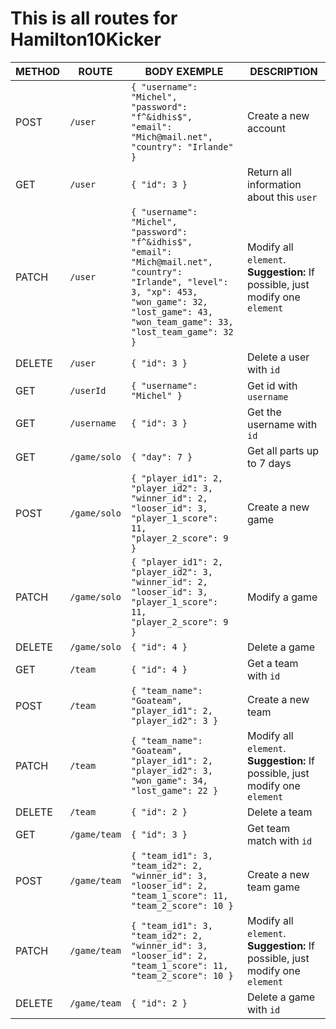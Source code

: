# This is all routes for **Hamilton10Kicker**

| METHOD | ROUTE      | BODY EXEMPLE                                                                 | DESCRIPTION                                                                 |
|--------|------------|-----------------------------------------------------------------------------|-----------------------------------------------------------------------------|
| POST   | `/user`    | `{ "username": "Michel", "password": "f^&idhis$", "email": "Mich@mail.net", "country": "Irlande" }` | Create a new account                                                        |
| GET    | `/user`    | `{ "id": 3 }`                                                              | Return all information about this `user`                                    |
| PATCH  | `/user`    | `{ "username": "Michel", "password": "f^&idhis$", "email": "Mich@mail.net", "country": "Irlande", "level": 3, "xp": 453, "won_game": 32, "lost_game": 43, "won_team_game": 33, "lost_team_game": 32 }` | Modify all `element`. **Suggestion:** If possible, just modify one `element` |
| DELETE | `/user`    | `{ "id": 3 }`                                                              | Delete a user with `id`                                                    |
| GET    | `/userId`  | `{ "username": "Michel" }`                                                 | Get id with `username`                                                     |
| GET    | `/username`| `{ "id": 3 }`                                                              | Get the username with `id`                                                 |
| GET    | `/game/solo` | `{ "day": 7 }`                                                            | Get all parts up to 7 days                                                  |
| POST   | `/game/solo` | `{ "player_id1": 2, "player_id2": 3, "winner_id": 2, "looser_id": 3, "player_1_score": 11, "player_2_score": 9 }` | Create a new game                                                           |
| PATCH  | `/game/solo` | `{ "player_id1": 2, "player_id2": 3, "winner_id": 2, "looser_id": 3, "player_1_score": 11, "player_2_score": 9 }` | Modify a game                                                               |
| DELETE | `/game/solo` | `{ "id": 4 }`                                                              | Delete a game                                                              |
| GET    | `/team`    | `{ "id": 4 }`                                                              | Get a team with `id`                                                        |
| POST   | `/team`    | `{ "team_name": "Goateam", "player_id1": 2, "player_id2": 3 }`             | Create a new team                                                          |
| PATCH  | `/team`    | `{ "team_name": "Goateam", "player_id1": 2, "player_id2": 3, "won_game": 34, "lost_game": 22 }` | Modify all `element`. **Suggestion:** If possible, just modify one `element` |
| DELETE | `/team`    | `{ "id": 2 }`                                                              | Delete a team                                                              |
| GET    | `/game/team` | `{ "id": 3 }`                                                             | Get team match with `id`                                                   |
| POST   | `/game/team` | `{ "team_id1": 3, "team_id2": 2, "winner_id": 3, "looser_id": 2, "team_1_score": 11, "team_2_score": 10 }` | Create a new team game                                                      |
| PATCH  | `/game/team` | `{ "team_id1": 3, "team_id2": 2, "winner_id": 3, "looser_id": 2, "team_1_score": 11, "team_2_score": 10 }` | Modify all `element`. **Suggestion:** If possible, just modify one `element` |
| DELETE | `/game/team` | `{ "id": 2 }`                                                              | Delete a game with `id`                                                    |
